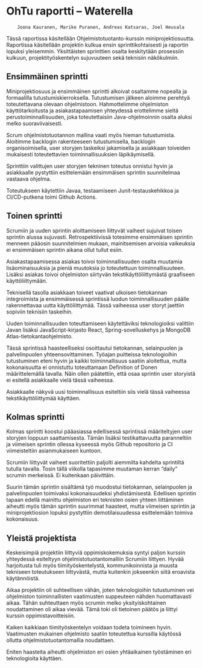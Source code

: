  # OhTu raportti – Waterella

		Joona Kauranen, Marike Puranen, Andreas Katsaras, Joel Heusala

Tässä raportissa käsitellään Ohjelmistotuotanto-kurssin miniprojektiosuutta. Raportissa käsitellään projektin kulkua ensin sprinttikohtaisesti ja raportin lopuksi yleisemmin. Yksittäisten sprinttien osalta keskitytään prosessiin kulkuun, projektityöskentelyn sujuvuuteen sekä teknisiin näkökulmiin.

## Ensimmäinen sprintti

Miniprojektiosuus ja ensimmäinen sprintti alkoivat osaltamme nopealla ja formaalilla tutustumiskierroksella. Tutustumisen jälkeen aloimme perehtyä toteutettavana olevaan ohjelmistoon. Hahmottelimme ohjelmiston käyttötarkoitusta ja asiakastapaamisen yhteydessä erottelimme sieltä perustoiminnallisuuden, joka toteutettaisiin Java-ohjelmoinnin osalta aluksi melko suoraviivaisesti.

Scrum ohjelmistotuotannon mallina vaati myös hieman tutustumista. Aloitimme backlogin rakenteeseen tutustumisella, backlogin organisoimisella, user storyjen taskeiksi jakamisella ja asiakkaan toiveiden mukaisesti toteutettavien toiminnallisuuksien läpikäymisellä.

Sprinttiin valittujen user storyjen tekninen toteutus onnistui hyvin ja asiakkaalle pystyttiin esittelemään ensimmäisen sprintin suunnitelmaa vastaava ohjelma.

Toteutukseen käytettiin Javaa, testaamiseen Junit-testauskehikkoa ja CI/CD-putkena toimi Github Actions.

## Toinen sprintti

Scrumiin ja uuden sprintin aloittamiseen liittyvät vaiheet sujuivat toisen sprintin alussa sujuvasti. Retrospektiivissä totesimme ensimmäisen sprintin menneen pääosin suunnitelmien mukaan, mainitsemisen arvoisia vaikeuksia ei ensimmäisen sprintin aikana ollut tullut esiin.

Asiakastapaamisessa asiakas toivoi toiminnallisuuden osalta muutamia lisäominaisuuksia ja pieniä muutoksia jo toteutettuun toiminnallisuuteen. Lisäksi asiakas toivoi ohjelmiston siirtyvän tekstikäyttöliittymästä graafiseen käyttöliittymään.

Teknisellä tasolla asiakkaan toiveet vaativat ulkoisen tietokannan integroimista ja ensimmäisessä sprintissä luodun toiminnallisuuden päälle rakennettavaa uutta käyttöliittymää. Tässä vaiheessa user storyt jaettiin sopiviin teknisiin taskeihin.

Uuden toiminnallisuuden toteuttamiseen käytettäviksi teknologioiksi valittiin Javan lisäksi JavaScript-kirjasto React, Spring-sovelluskehys ja MongoDB Atlas-tietokantaohjelmisto.

Tässä sprintissä haasteelliseksi osoittautui tietokannan, selainpuolen ja palvelinpuolen yhteensovittaminen. Työajan puitteissa teknologioihin tutustuminen eteni hyvin ja kaikki toiminnallisuus saatiin aloitettua, mutta kokonaisuutta ei onnistuttu toteuttamaan Definition of Donen määrittelemällä tavalla. Näin ollen päätettiin, että osaa sprintin user storyistä ei esitellä asiakkaalle vielä tässä vaiheessa.

Asiakkaalle näkyvä uusi toiminnallisuus esiteltiin siis vielä tässä vaiheessa tekstikäyttöliittymää käyttäen.

## Kolmas sprintti

Kolmas sprintti koostui pääasiassa edellisessä sprintissä määriteltyjen user storyjen loppuun saattamisesta. Tämän lisäksi testikattavuutta paranneltiin ja viimeisen sprintin ollessa kyseessä myös Github repositorio ja CI viimeisteltiin asianmukaiseen kuntoon.

Scrumiin liittyvät vaiheet suoritettiin paljolti aiemmilta kahdelta sprintiltä tutulla tavalla. Tosin tällä viikolla tapasimme muutaman kerran “daily” scrumin merkeissä. Ei kuitenkaan päivittäin.

Suurin tämän sprintin sisältämä työ muodostui tietokannan, selainpuolen ja palvelinpuolen toimivaksi kokonaisuudeksi yhdistämisestä. Edellisen sprintin tapaan edellä mainittu ohjelmiston eri teknisten osien yhteen liittäminen aiheutti myös tämän sprintin suurimmat haasteet, mutta viimeisen sprintin ja miniprojektiosion lopuksi pystyttiin demotilaisuudessa esittelemään toimiva kokonaisuus.

## Yleistä projektista

Keskeisimpiä projektiin liittyviä oppimiskokemuksia syntyi paljon kurssin yhteydessä esiteltyyn ohjelmistotuotantomalliin Scrumiin liittyen. Hyvää harjoitusta tuli myös tiimityöskentelystä, kommunikoinnista ja muusta tekniseen toteutukseen liittyvästä, mutta kuitenkin jokseenkin siitä eroavista käytännöistä.

Aikaa projektiin oli suhteellisen vähän, joten teknologioihin tutustuminen vei ohjelmiston toiminnallisten vaatimusten suppeuteen nähden huomattavasti aikaa. Tähän suhteuttaen myös scrumin melko yksityiskohtainen noudattaminen oli aikaa vievää. Tämä toki oli tietoinen päätös ja liittyi kurssin oppimistavoitteisiin.

Kaiken kaikkiaan tiimityöskentelyn voidaan todeta toimineen hyvin. Vaatimusten mukainen ohjelmisto saatiin toteutettua kurssilla käytössä ollutta ohjelmistotuotantomallia noudattaen.

Eniten haasteita aiheutti ohjelmiston eri osien yhtäaikainen työstäminen eri teknologioita käyttäen.
